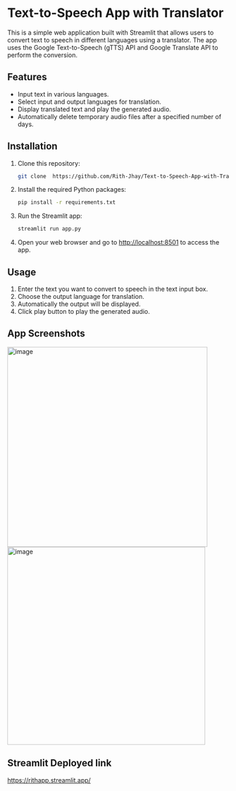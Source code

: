 # Text-to-Speech App with Translator

This is a simple web application built with Streamlit that allows users to convert text to speech in different languages using a translator. The app uses the Google Text-to-Speech (gTTS) API and Google Translate API to perform the conversion.

## Features

- Input text in various languages.
- Select input and output languages for translation.
- Display translated text and play the generated audio.
- Automatically delete temporary audio files after a specified number of days.

## Installation

1. Clone this repository:

    ```bash
    git clone  https://github.com/Rith-Jhay/Text-to-Speech-App-with-Translator-using-Streamlit.git
    ```

2. Install the required Python packages:

    ```bash
    pip install -r requirements.txt
    ```

3. Run the Streamlit app:

    ```bash
    streamlit run app.py
    ```

4. Open your web browser and go to [http://localhost:8501](http://localhost:8501) to access the app.

## Usage

1. Enter the text you want to convert to speech in the text input box.
2. Choose the output language for translation.
3. Automatically the output will be displayed.
4. Click play button to play the generated audio.

## App Screenshots
<img width="454" alt="image" src="https://github.com/Rith-Jhay/Text-to-Speech-App-with-Translator-using-Streamlit/assets/130302683/a635f1bf-0f16-42c8-a204-4efb2d038792">
<img width="449" alt="image" src="https://github.com/Rith-Jhay/Text-to-Speech-App-with-Translator-using-Streamlit/assets/130302683/2e06e508-7a3a-4ea6-b9b2-3b5754d5040d">

## Streamlit Deployed link 
https://rithapp.streamlit.app/

